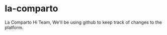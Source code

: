 # la-comparto
La Comparto
Hi Team, 
We'll be using github to keep track of changes to the platform. 
